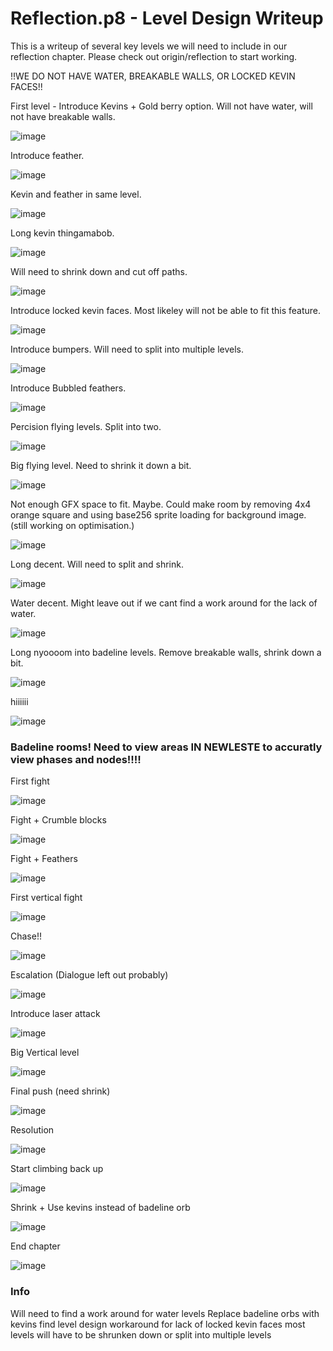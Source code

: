 # Reflection.p8 - Level Design Writeup

This is a writeup of several key levels we will need to include in our reflection chapter. Please check out origin/reflection to start working.

!!WE DO NOT HAVE WATER, BREAKABLE WALLS, OR LOCKED KEVIN FACES!!


First level - Introduce Kevins + Gold berry option.
Will not have water, will not have breakable walls.

![image](https://github.com/user-attachments/assets/ec08bfc9-39bd-43f9-889e-75dd4a1bced5)


Introduce feather.

![image](https://github.com/user-attachments/assets/1e0eebb7-712e-4d45-9080-a1fe184a91a9)


Kevin and feather in same level.

![image](https://github.com/user-attachments/assets/6d3e3965-2563-4775-be80-193a30f9bcc2)


Long kevin thingamabob.

![image](https://github.com/user-attachments/assets/31187946-3988-4cfd-b3eb-4e498ab307c9)


Will need to shrink down and cut off paths.

![image](https://github.com/user-attachments/assets/7e87d387-4ae9-4591-97a9-4bd6f18fb8f3)


Introduce locked kevin faces. Most likeley will not be able to fit this feature.

![image](https://github.com/user-attachments/assets/18993230-149d-4b38-826f-1050ac771f6e)


Introduce bumpers. Will need to split into multiple levels.

![image](https://github.com/user-attachments/assets/574e4095-e216-4ad4-b8d5-ed18bf14272b)


Introduce Bubbled feathers.

![image](https://github.com/user-attachments/assets/22242198-4b17-43ff-8324-403875dffd9b)


Percision flying levels. Split into two.

![image](https://github.com/user-attachments/assets/908d0795-4790-47ab-a90f-f1bfd584870c)


Big flying level. Need to shrink it down a bit.

![image](https://github.com/user-attachments/assets/73eff238-f581-47a3-92cf-c71164658f36)


Not enough GFX space to fit. Maybe. Could make room by removing 4x4 orange square and using base256 sprite loading for background image. (still working on optimisation.)

![image](https://github.com/user-attachments/assets/8c0c081e-bc5a-43c3-9852-5cbeff9a316b)


Long decent. Will need to split and shrink.

![image](https://github.com/user-attachments/assets/7da80214-ed1a-4de8-aa38-420c8319f6c4)


Water decent. Might leave out if we cant find a work around for the lack of water.

![image](https://github.com/user-attachments/assets/967e1240-fbc6-4bf6-8851-5045db278de3)


Long nyoooom into badeline levels. Remove breakable walls, shrink down a bit.

![image](https://github.com/user-attachments/assets/da6b1f42-4464-4105-8c07-a0517355d01e)


hiiiiii

![image](https://github.com/user-attachments/assets/c6e38b1c-13fd-4417-8773-398b045de152)

### Badeline rooms! Need to view areas IN NEWLESTE to accuratly view phases and nodes!!!!


First fight

![image](https://github.com/user-attachments/assets/19b9ab3a-de76-494b-a027-2bb94da30949)


Fight + Crumble blocks

![image](https://github.com/user-attachments/assets/98816061-98c4-47ed-8753-2f50beacdc53)


Fight + Feathers

![image](https://github.com/user-attachments/assets/dadb3d91-3790-4f21-885e-61b996330a35)


First vertical fight

![image](https://github.com/user-attachments/assets/32d9dff4-bf51-46f0-b3ba-ec07a75a6240)


Chase!!

![image](https://github.com/user-attachments/assets/00a3fe4e-43d2-44ee-b3d3-6b546e60a7ab)


Escalation (Dialogue left out probably)

![image](https://github.com/user-attachments/assets/b63ed5ea-4383-439a-8a2f-89253c962253)


Introduce laser attack

![image](https://github.com/user-attachments/assets/3d5870a0-a006-4c73-ba12-7eed51e8aa13)


Big Vertical level

![image](https://github.com/user-attachments/assets/252fce88-8665-4b75-a358-fb017e849daa)


Final push (need shrink)

![image](https://github.com/user-attachments/assets/3edf05a9-88b5-460c-859a-c32e0c3a200f)


Resolution

![image](https://github.com/user-attachments/assets/da8843a4-1b9b-427e-bfaf-3a5dea0d614b)


Start climbing back up

![image](https://github.com/user-attachments/assets/3932fb3a-3779-4d81-a2ee-8aa2dd30c4ad)


Shrink + Use kevins instead of badeline orb

![image](https://github.com/user-attachments/assets/dc12eec0-a0d9-4106-ae40-4a0d71fa71c2)


End chapter

![image](https://github.com/user-attachments/assets/4b3b5f8a-3d89-4dc9-84c5-579cb191dfe1)


### Info

Will need to find a work around for water levels
Replace badeline orbs with kevins
find level design workaround for lack of locked kevin faces
most levels will have to be shrunken down or split into multiple levels
